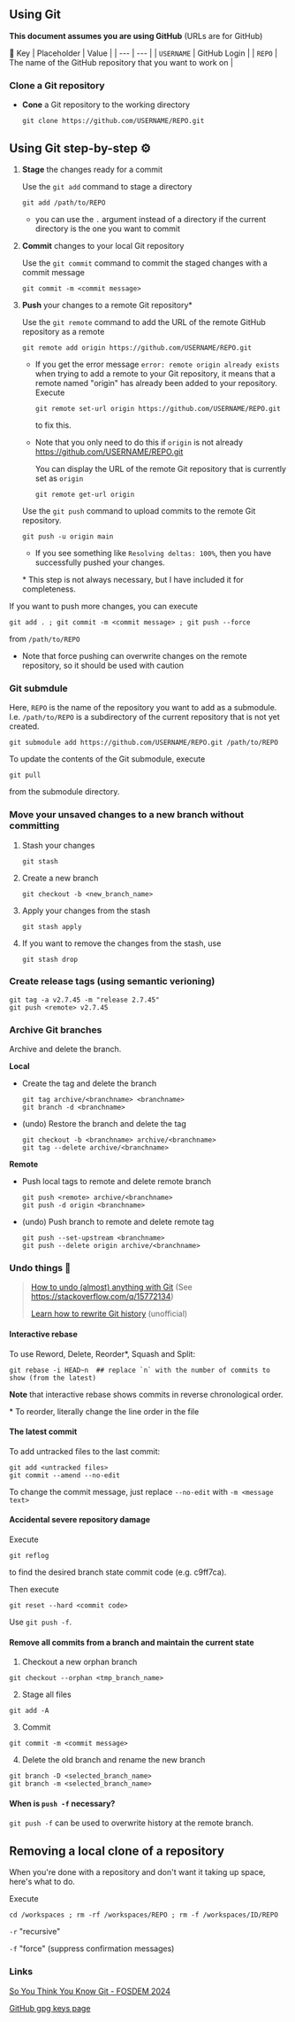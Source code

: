 ## Using Git

**This document assumes you are using GitHub** (URLs are for GitHub)

🔑 Key
| Placeholder | Value                                                      |
| ---         | ---                                                        |
| `USERNAME`  | GitHub Login                                               |
| `REPO`      | The name of the GitHub repository that you want to work on |

### Clone a Git repository

- **Cone** a Git repository to the working directory
   ```
   git clone https://github.com/USERNAME/REPO.git
   ```

## Using Git step-by-step ⚙️

1. **Stage** the changes ready for a commit

   Use the `git add` command to stage a directory

   ```
   git add /path/to/REPO
   ```

   - you can use the `.` argument instead of a directory if the current
     directory is the one you want to commit

2. **Commit** changes to your local Git repository

   Use the `git commit` command to commit the staged changes with a commit
   message

   ```
   git commit -m <commit message>
   ```

3. **Push** your changes to a remote Git repository\*

   Use the `git remote` command to add the URL of the remote GitHub repository
   as a remote

   ```
   git remote add origin https://github.com/USERNAME/REPO.git
   ```

   - If you get the error message `error: remote origin already exists` when
     trying to add a remote to your Git repository, it means that a remote named
     "origin" has already been added to your repository. Execute

     ```
     git remote set-url origin https://github.com/USERNAME/REPO.git
     ```

     to fix this.

   - Note that you only need to do this if `origin` is not already
     https://github.com/USERNAME/REPO.git

     You can display the URL of the remote Git repository that is currently set
     as `origin`

     ```
     git remote get-url origin
     ```

   Use the `git push` command to upload commits to the remote Git repository.

   ```
   git push -u origin main
   ```

   - If you see something like `Resolving deltas: 100%`, then you have
     successfully pushed your changes.

   \* This step is not always necessary, but I have included it for
      completeness.

If you want to push more changes, you can execute

```
git add . ; git commit -m <commit message> ; git push --force
```

from `/path/to/REPO`

- Note that force pushing can overwrite changes on the remote repository, so it
  should be used with caution

### Git submdule

Here, `REPO` is the name of the repository you want to add as a submodule. I.e.
`/path/to/REPO` is a subdirectory of the current repository that is not yet 
created.

```
git submodule add https://github.com/USERNAME/REPO.git /path/to/REPO
```

To update the contents of the Git submodule, execute

```
git pull
```

from the submodule directory.

### Move your unsaved changes to a new branch without committing

1. Stash your changes

   ```
   git stash
   ```
2. Create a new branch

   ```
   git checkout -b <new_branch_name>
   ```
4. Apply your changes from the stash

   ```
   git stash apply
   ```
5. If you want to remove the changes from the stash, use

   ```
   git stash drop
   ```

### Create release tags (using semantic verioning)

```
git tag -a v2.7.45 -m "release 2.7.45"
git push <remote> v2.7.45
```

### Archive Git branches

Archive and delete the branch.

**Local**

- Create the tag and delete the branch

  ```
  git tag archive/<branchname> <branchname>
  git branch -d <branchname>
  ```
- (undo) Restore the branch and delete the tag

  ```
  git checkout -b <branchname> archive/<branchname>
  git tag --delete archive/<branchname>
  ```

**Remote**

- Push local tags to remote and delete remote branch

  ```
  git push <remote> archive/<branchname>
  git push -d origin <branchname>
  ```

- (undo) Push branch to remote and delete remote tag

  ```
  git push --set-upstream <branchname>
  git push --delete origin archive/<branchname>
  ```

### Undo things 📜

> [How to undo (almost) anything with Git] (See <https://stackoverflow.com/q/15772134>)
>
> [Learn how to rewrite Git history] (unofficial)

#### Interactive rebase

To use Reword, Delete, Reorder\*, Squash and Split:

```
git rebase -i HEAD~n  ## replace `n` with the number of commits to show (from the latest)
```

**Note** that interactive rebase shows commits in reverse chronological order.

\* To reorder, literally change the line order in the file

#### The latest commit

To add untracked files to the last commit:

```
git add <untracked files>
git commit --amend --no-edit
```

To change the commit message, just replace `--no-edit` with `-m <message text>`

#### Accidental severe repository damage

Execute

```
git reflog
```

to find the desired branch state commit code (e.g. c9ff7ca).

Then execute

```
git reset --hard <commit code>
```

Use `git push -f`.

#### Remove all commits from a branch and maintain the current state

1. Checkout a new orphan branch

```
git checkout --orphan <tmp_branch_name>
```

2. Stage all files

```
git add -A
```

3. Commit

```
git commit -m <commit message>
```

4. Delete the old branch and rename the new branch

```
git branch -D <selected_branch_name>
git branch -m <selected_branch_name>
```

#### When is `push -f` necessary?

`git push -f` can be used to overwrite history at the remote branch.

## Removing a local clone of a repository

When you're done with a repository and don't want it taking up space, here's
what to do.

Execute

```
cd /workspaces ; rm -rf /workspaces/REPO ; rm -f /workspaces/ID/REPO
```

`-r` "recursive"

`-f` "force" (suppress confirmation messages)

### Links

[So You Think You Know Git - FOSDEM 2024]

[GitHub gpg keys page]


[How to undo (almost) anything with Git]: (https://github.blog/2015-06-08-how-to-undo-almost-anything-with-git/)
[So You Think You Know Git - FOSDEM 2024]: https://youtu.be/aolI_Rz0ZqY
[GitHub gpg keys page]: https://docs.github.com/en/authentication/managing-commit-signature-verification/generating-a-new-gpg-key
[Learn how to rewrite Git history]: https://youtu.be/ElRzTuYln0M
